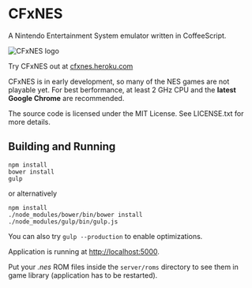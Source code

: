 # CFxNES

A Nintendo Entertainment System emulator written in CoffeeScript.

![CFxNES logo](https://raw.githubusercontent.com/jpikl/cfxnes/master/client/images/logo-md.png)

Try CFxNES out at [cfxnes.heroku.com](http://cfxnes.herokuapp.com)

CFxNES is in early development, so many of the NES games are not playable yet.
For best berformance, at least 2 GHz CPU and the **latest Google Chrome**
are recommended.

The source code is licensed under the MIT License.
See LICENSE.txt for more details.

## Building and Running

    npm install
    bower install
    gulp

or alternatively

    npm install
    ./node_modules/bower/bin/bower install
    ./node_modules/gulp/bin/gulp.js

You can also try `gulp --production` to enable optimizations.

Application is running at <http://localhost:5000>.

Put your *.nes* ROM files inside the `server/roms` directory to see them in game library (application has to be restarted).
